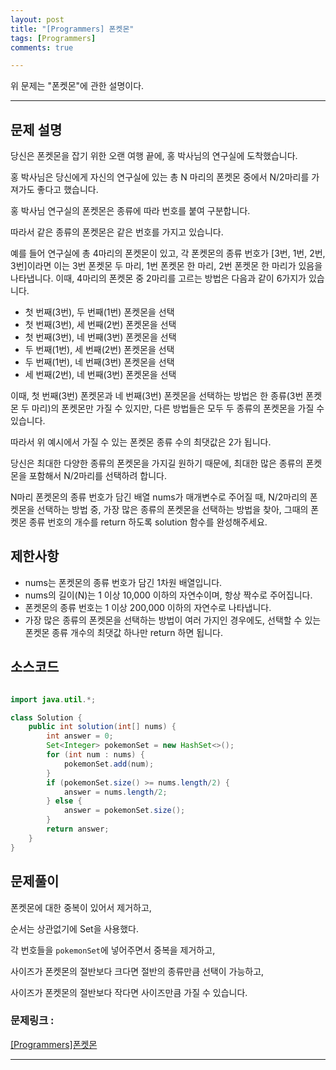 ```yaml
---
layout: post
title: "[Programmers] 폰켓몬"
tags: [Programmers]
comments: true

---
```


위 문제는 "폰켓몬"에 관한 설명이다.

---

## 문제 설명

당신은 폰켓몬을 잡기 위한 오랜 여행 끝에, 홍 박사님의 연구실에 도착했습니다. 

홍 박사님은 당신에게 자신의 연구실에 있는 총 N 마리의 폰켓몬 중에서 N/2마리를 가져가도 좋다고 했습니다.

홍 박사님 연구실의 폰켓몬은 종류에 따라 번호를 붙여 구분합니다. 

따라서 같은 종류의 폰켓몬은 같은 번호를 가지고 있습니다. 

예를 들어 연구실에 총 4마리의 폰켓몬이 있고, 각 폰켓몬의 종류 번호가 [3번, 1번, 2번, 3번]이라면 이는 3번 폰켓몬 두 마리, 1번 폰켓몬 한 마리, 2번 폰켓몬 한 마리가 있음을 나타냅니다. 이때, 4마리의 폰켓몬 중 2마리를 고르는 방법은 다음과 같이 6가지가 있습니다.

* 첫 번째(3번), 두 번째(1번) 폰켓몬을 선택
* 첫 번째(3번), 세 번째(2번) 폰켓몬을 선택
* 첫 번째(3번), 네 번째(3번) 폰켓몬을 선택
* 두 번째(1번), 세 번째(2번) 폰켓몬을 선택
* 두 번째(1번), 네 번째(3번) 폰켓몬을 선택
* 세 번째(2번), 네 번째(3번) 폰켓몬을 선택

이때, 첫 번째(3번) 폰켓몬과 네 번째(3번) 폰켓몬을 선택하는 방법은 한 종류(3번 폰켓몬 두 마리)의 폰켓몬만 가질 수 있지만, 다른 방법들은 모두 두 종류의 폰켓몬을 가질 수 있습니다. 

따라서 위 예시에서 가질 수 있는 폰켓몬 종류 수의 최댓값은 2가 됩니다.

당신은 최대한 다양한 종류의 폰켓몬을 가지길 원하기 때문에, 최대한 많은 종류의 폰켓몬을 포함해서 N/2마리를 선택하려 합니다. 

N마리 폰켓몬의 종류 번호가 담긴 배열 nums가 매개변수로 주어질 때, N/2마리의 폰켓몬을 선택하는 방법 중, 가장 많은 종류의 폰켓몬을 선택하는 방법을 찾아, 그때의 폰켓몬 종류 번호의 개수를 return 하도록 solution 함수를 완성해주세요.

## 제한사항

* nums는 폰켓몬의 종류 번호가 담긴 1차원 배열입니다.
* nums의 길이(N)는 1 이상 10,000 이하의 자연수이며, 항상 짝수로 주어집니다.
* 폰켓몬의 종류 번호는 1 이상 200,000 이하의 자연수로 나타냅니다.
* 가장 많은 종류의 폰켓몬을 선택하는 방법이 여러 가지인 경우에도, 선택할 수 있는 폰켓몬 종류 개수의 최댓값 하나만 return 하면 됩니다.

## 소스코드

```java

import java.util.*;

class Solution {
    public int solution(int[] nums) {
        int answer = 0;
        Set<Integer> pokemonSet = new HashSet<>();
        for (int num : nums) {
            pokemonSet.add(num);
        }
        if (pokemonSet.size() >= nums.length/2) {
            answer = nums.length/2;
        } else {
            answer = pokemonSet.size();
        }
        return answer;
    }
}

```

## 문제풀이

폰켓몬에 대한 중복이 있어서 제거하고, 

순서는 상관없기에 Set을 사용했다.

각 번호들을 `pokemonSet`에 넣어주면서 중복을 제거하고,

사이즈가 폰켓몬의 절반보다 크다면 절반의 종류만큼 선택이 가능하고,

사이즈가 폰켓몬의 절반보다 작다면 사이즈만큼 가질 수 있습니다.

### 문제링크 : 

<a href="https://programmers.co.kr/learn/courses/30/lessons/1845">[Programmers]폰켓몬</a> 

---
